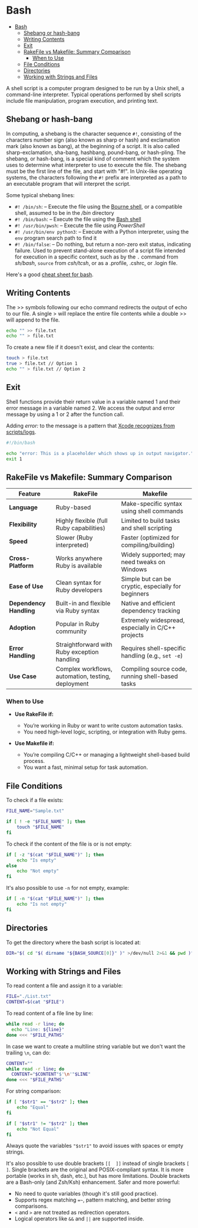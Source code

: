 # Bash

- [Bash](#bash)
  - [Shebang or hash-bang](#shebang-or-hash-bang)
  - [Writing Contents](#writing-contents)
  - [Exit](#exit)
  - [RakeFile vs Makefile: Summary Comparison](#rakefile-vs-makefile-summary-comparison)
    - [When to Use](#when-to-use)
  - [File Conditions](#file-conditions)
  - [Directories](#directories)
  - [Working with Strings and Files](#working-with-strings-and-files)

A shell script is a computer program designed to be run by a Unix shell, a
command-line interpreter. Typical operations performed by shell scripts
include file manipulation, program execution, and printing text.

## Shebang or hash-bang

In computing, a shebang is the character sequence `#!`, consisting of the
characters number sign (also known as sharp or hash) and exclamation mark (also
known as bang), at the beginning of a script. It is also called
sharp-exclamation, sha-bang, hashbang, pound-bang, or hash-pling.
The shebang, or hash-bang, is a special kind of comment which the system uses
to determine what interpreter to use to execute the file. The shebang must
be the first line of the file, and start with "#!". In Unix-like operating
systems, the characters following the `#!` prefix are interpreted as a path
to an executable program that will interpret the script.

Some typical shebang lines:

- `#! /bin/sh`: – Execute the file using the [Bourne shell](https://en.wikipedia.org/wiki/Bourne_shell),
or a compatible shell, assumed to be in the _/bin_ directory
- `#! /bin/bash`: – Execute the file using the [Bash shell](https://en.wikipedia.org/wiki/Bash_(Unix_shell))
- `#! /usr/bin/pwsh`: – Execute the file using _PowerShell_
- `#! /usr/bin/env python3`: – Execute with a Python interpreter, using the `env`
program search path to find it
- `#! /bin/false`: – Do nothing, but return a non-zero exit status, indicating
failure. Used to prevent stand-alone execution of a script file intended for
execution in a specific context, such as by the `.` command from _sh/bash_,
`source` from _csh/tcsh_, or as a .profile, .cshrc, or .login file.

Here's a good [cheat sheet for bash](https://devhints.io/bash).

## Writing Contents

The >> symbols following our echo command redirects the output of echo to our
file. A single > will replace the entire file contents while a double >> will
append to the file.

```bash
echo "" >> file.txt
echo "" > file.txt
```

To create a new file if it doesn't exist, and clear the contents:

```bash
touch > file.txt
true > file.txt // Option 1
echo "" > file.txt // Option 2
```

## Exit

Shell functions provide their return value in a variable named 1 and their error
message in a variable named 2. We access the output and error message by using
a 1 or 2 after the function call.

Adding _error:_ to the message is a pattern that [Xcode recognizes from scripts/logs](https://developer.apple.com/documentation/xcode/running-custom-scripts-during-a-build#Log-errors-and-warnings-from-your-script).

```bash
#!/bin/bash

echo "error: This is a placeholder which shows up in output navigator." >&2
exit 1
```

## RakeFile vs Makefile: Summary Comparison

| Feature                 | **RakeFile**                                       | **Makefile**                                        |
| ----------------------- | -------------------------------------------------- | --------------------------------------------------- |
| **Language**            | Ruby-based                                         | Make-specific syntax using shell commands           |
| **Flexibility**         | Highly flexible (full Ruby capabilities)           | Limited to build tasks and shell scripting          |
| **Speed**               | Slower (Ruby interpreted)                          | Faster (optimized for compiling/building)           |
| **Cross-Platform**      | Works anywhere Ruby is available                   | Widely supported; may need tweaks on Windows        |
| **Ease of Use**         | Clean syntax for Ruby developers                   | Simple but can be cryptic, especially for beginners |
| **Dependency Handling** | Built-in and flexible via Ruby syntax              | Native and efficient dependency tracking            |
| **Adoption**            | Popular in Ruby community                          | Extremely widespread, especially in C/C++ projects  |
| **Error Handling**      | Straightforward with Ruby exception handling       | Requires shell-specific handling (e.g., `set -e`)   |
| **Use Case**            | Complex workflows, automation, testing, deployment | Compiling source code, running shell-based tasks    |

### When to Use

- **Use RakeFile if:**
  - You’re working in Ruby or want to write custom automation tasks.
  - You need high-level logic, scripting, or integration with Ruby gems.

- **Use Makefile if:**
  - You’re compiling C/C++ or managing a lightweight shell-based build process.
  - You want a fast, minimal setup for task automation.

## File Conditions

To check if a file exists:

```bash
FILE_NAME="Sample.txt"

if [ ! -e "$FILE_NAME" ]; then
    touch "$FILE_NAME"
fi
```

To check if the content of the file is or is not empty:

```bash
if [ -z "$(cat "$FILE_NAME")" ]; then
    echo "Is empty"
else
    echo "Not empty"
fi
```

It's also possible to use `-n` for not empty, example:

```bash
if [ -n "$(cat "$FILE_NAME")" ]; then
    echo "Is not empty"
fi
```

## Directories

To get the directory where the bash script is located at:

```bash
DIR="$( cd "$( dirname "${BASH_SOURCE[0]}" )" >/dev/null 2>&1 && pwd )"
```

## Working with Strings and Files

To read content a file and assign it to a variable:

```bash
FILE="./List.txt"
CONTENT=$(cat "$FILE")
```

To read content of a file line by line:

```bash
while read -r line; do
  echo "Line: ${line}"
done <<< "$FILE_PATHS"
```

In case we want to create a multiline string variable but we don't want the
trailing `\n`, can do:

```bash
CONTENT=""
while read -r line; do
  CONTENT="$CONTENT"$'\n'"$LINE"
done <<< "$FILE_PATHS"
```

For string comparison:

```bash
if [ "$str1" == "$str2" ]; then
    echo "Equal"
fi

if [ "$str1" != "$str2" ]; then
    echo "Not Equal"
fi
```

Always quote the variables `"$str1"` to avoid issues with spaces or empty strings.

It's also possible to use double brackets `[[  ]]` instead of single
brackets `[  ]`. Single brackets are the original and POSIX-compliant syntax.
It is more portable (works in sh, dash, etc.), but has more limitations.
Double brackets are a Bash-only (and Zsh/Ksh) enhancement. Safer and more powerful:

- No need to quote variables (though it's still good practice).
- Supports regex matching `=~`, pattern matching, and better string comparisons.
- `<` and `>` are not treated as redirection operators.
- Logical operators like `&&` and `||` are supported inside.
